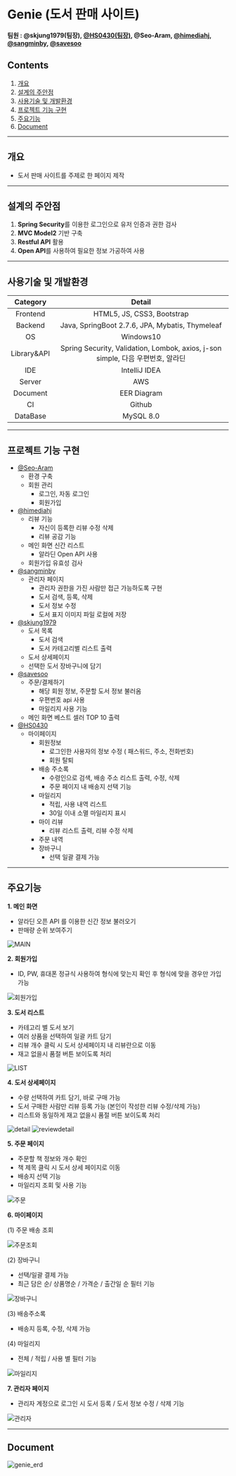 # Genie (도서 판매 사이트)
**팀원 : @skjung1979(팀장), [@HS0430(팀장)](https://github.com/HS0430), @Seo-Aram, [@himediahj](https://github.com/himediahj), [@sangminby](https://github.com/sangminby), [@savesoo](https://github.com/savesoo)**
## Contents
1. [개요](#개요)
2. [설계의 주안점](#설계의-주안점)
3. [사용기술 및 개발환경](#사용기술-및-개발환경)
4. [프로젝트 기능 구현](#프로젝트-기능-구현)
5. [주요기능](#주요기능)
6. [Document](#document)
* * *
## 개요
- 도서 판매 사이트를 주제로 한 페이지 제작
* * *
## 설계의 주안점
1. **Spring Security**를 이용한 로그인으로 유저 인증과 권한 검사
2. **MVC Model2** 기반 구축
3. **Restful API** 활용
4. **Open API**를 사용하여 필요한 정보 가공하여 사용
* * *
## 사용기술 및 개발환경
|Category|Detail|
|:--:|:--:|
|Frontend|HTML5, JS, CSS3, Bootstrap|
|Backend|Java, SpringBoot 2.7.6, JPA, Mybatis, Thymeleaf|
|OS|Windows10|
|Library&API|Spring Security, Validation, Lombok, axios, j-son simple, 다음 우편번호, 알라딘|
|IDE|IntelliJ IDEA|
|Server|AWS|
|Document|EER Diagram|
|CI|Github|
|DataBase|MySQL 8.0|
* * *
## 프로젝트 기능 구현
- [@Seo-Aram](https://github.com/Seo-Aram/MagicLamp/commits?author=Seo-Aram)
  - 환경 구축
  - 회원 관리
    - 로그인, 자동 로그인
    - 회원가입
- [@himediahj](https://github.com/Seo-Aram/MagicLamp/commits?author=himediahj)
  - 리뷰 기능
    - 자신이 등록한 리뷰 수정 삭제
    - 리뷰 공감 기능
  - 메인 화면 신간 리스트
    - 알라딘 Open API 사용
  - 회원가입 유효성 검사
- [@sangminby](https://github.com/Seo-Aram/MagicLamp/commits?author=sangminby)
  - 관리자 페이지
    - 관리자 권한을 가진 사람만 접근 가능하도록 구현
    - 도서 검색, 등록, 삭제
    - 도서 정보 수정
    - 도서 표지 이미지 파일 로컬에 저장
- [@skjung1979](https://github.com/Seo-Aram/MagicLamp/commits?author=skjung1979)
  - 도서 목록
    - 도서 검색
    - 도서 카테고리별 리스트 출력
  - 도서 상세페이지
  - 선택한 도서 장바구니에 담기
- [@savesoo](https://github.com/Seo-Aram/MagicLamp/commits?author=savesoo)
  - 주문/결제하기
    - 해당 회원 정보, 주문할 도서 정보 불러옴
    - 우편번호 api 사용
    - 마일리지 사용 기능
  - 메인 화면 베스트 셀러 TOP 10 출력
- [@HS0430](https://github.com/Seo-Aram/MagicLamp/commits?author=HS0430)
  - 마이페이지
    - 회원정보
      - 로그인한 사용자의 정보 수정 ( 패스워드, 주소, 전화번호)
      - 회원 탈퇴
    - 배송 주소록
      - 수령인으로 검색, 배송 주소 리스트 출력, 수정, 삭제
      - 주문 페이지 내 배송지 선택 기능
    - 마일리지
      - 적립, 사용 내역 리스트
      - 30일 이내 소멸 마일리지 표시
    - 마이 리뷰
      - 리뷰 리스트 출력, 리뷰 수정 삭제
    - 주문 내역
    - 장바구니
      - 선택 일괄 결제 가능
* * *
## 주요기능
**1. 메인 화면**

- 알라딘 오픈 API 를 이용한 신간 정보 불러오기
- 판매량 순위 보여주기

![MAIN](https://user-images.githubusercontent.com/113006963/218699219-98be08d7-f3cb-4c9d-a337-16be64fca8f5.jpg)

**2. 회원가입**

- ID, PW, 휴대폰 정규식 사용하여 형식에 맞는지 확인 후 형식에 맞을 경우만 가입 가능

![회원가입](https://user-images.githubusercontent.com/113006963/218700670-1cb49d6c-971c-45fa-ab9c-527b3eedee55.jpg)

**3. 도서 리스트**

- 카테고리 별 도서 보기
- 여러 상품을 선택하여 일괄 카트 담기
- 리뷰 개수 클릭 시 도서 상세페이지 내 리뷰란으로 이동
- 재고 없을시 품절 버튼 보이도록 처리

![LIST](https://user-images.githubusercontent.com/113006963/218702449-8bb56906-1b48-488a-9744-62a2a15903fd.jpg)

**4. 도서 상세페이지**

- 수량 선택하여 카트 담기, 바로 구매 가능
- 도서 구매한 사람만 리뷰 등록 가능 (본인이 작성한 리뷰 수정/삭제 가능)
- 리스트와 동일하게 재고 없을시 품절 버튼 보이도록 처리

![detail](https://user-images.githubusercontent.com/113006963/218705021-761ae0b3-d229-4d1c-8d97-cee2ab33c9b7.jpg)
![reviewdetail](https://user-images.githubusercontent.com/113006963/218706556-b0a3bf43-ba0e-4140-9036-373bdf999c89.jpg)

**5. 주문 페이지**

- 주문할 책 정보와 개수 확인
- 책 제목 클릭 시 도서 상세 페이지로 이동
- 배송지 선택 기능
- 마일리지 조회 및 사용 기능

![주문](https://user-images.githubusercontent.com/113006963/218707981-a22ac407-10ac-41fb-8849-b82961f8b26b.jpg)

**6. 마이페이지**

(1) 주문 배송 조회

![주문조회](https://user-images.githubusercontent.com/113006963/218708884-40f98706-3cee-461e-b7b1-25d7fd32528e.jpg)

(2) 장바구니
- 선택/일괄 결제 가능
- 최근 담은 순/ 상품명순 / 가격순 / 출간일 순 필터 기능

![장바구니](https://user-images.githubusercontent.com/113006963/218709327-0983badd-0e61-475b-9d84-a90b71a16dde.jpg)

(3) 배송주소록
- 배송지 등록, 수정, 삭제 가능

(4) 마일리지
- 전체 / 적립 / 사용 별 필터 기능

![마일리지](https://user-images.githubusercontent.com/113006963/218710860-ddbdaae5-2e66-4f7e-b607-d49ffa1fd09d.jpg)

**7. 관리자 페이지**

- 관리자 계정으로 로그인 시 도서 등록 / 도서 정보 수정 / 삭제 기능

![관리자](https://user-images.githubusercontent.com/113006963/218711475-a32690a7-4224-44b8-808c-b27a421d6be7.jpg)
* * *
## Document

![genie_erd](https://user-images.githubusercontent.com/113006963/218909441-fd9fc433-d91a-48d0-92f9-fb36b91e6c89.png)
